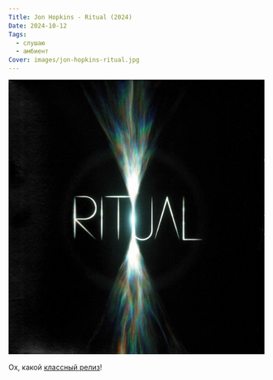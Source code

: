 ```yaml
---
Title: Jon Hopkins - Ritual (2024)
Date: 2024-10-12
Tags:
  - слушаю
  - амбиент
Cover: images/jon-hopkins-ritual.jpg
---
```


![Jon Hopkins - Ritual](images/jon-hopkins-ritual.jpg)

Ох, какой [классный релиз](https://www.discogs.com/master/3583507-Jon-Hopkins-Ritual)!

